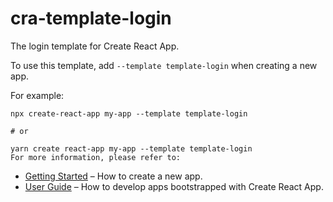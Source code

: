 # cra-template-login

The login template for Create React App.

To use this template, add `--template template-login` when creating a new app.

For example:

```
npx create-react-app my-app --template template-login

# or

yarn create react-app my-app --template template-login
For more information, please refer to:
```

- [Getting Started](https://create-react-app.dev/docs/getting-started/) – How to create a new app.
- [User Guide](https://create-react-app.dev/) – How to develop apps bootstrapped with Create React App.
